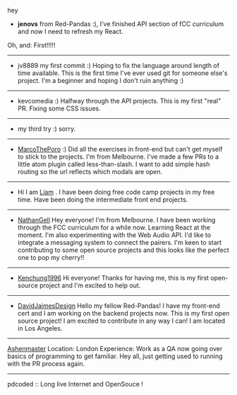 hey
* **jenovs** from Red-Pandas :), I've finished API section of fCC curriculum and now I need to refresh my React.

Oh, and: First!!!!!

---

* jv8889 my first commit :) Hoping to fix the language around length of time available. This is the first time I've ever used git for someone else's project. I'm a beginner and hoping I don't ruin anything :)

---

* kevcomedia :) Halfway through the API projects. This is my first "real" PR. Fixing some CSS issues.

---

* my third try :) sorry.

---

* [MarcoThePoro](https://github.com/MarcoThePoro) :) Did all the exercises in front-end but can't get myself to stick to the projects. I'm from Melbourne. I've made a few PRs to a little atom plugin called less-than-slash. I want to add simple hash routing so the url reflects which modals are open.

---
* Hi I am [Liam](https://github.com/liam345) . I have been doing free code camp projects in my free time. Have been doing the intermediate front end projects.

---
* [NathanGell](https://github.com/NathanGell) Hey everyone! I'm from Melbourne. I have been working through the FCC curriculum for a while now. Learning React at the moment. I'm also experimenting with the Web Audio API. I'd like to integrate a messaging system to connect the pairers. I'm keen to start contributing to some open source projects and this looks like the perfect one to pop my cherry!!

---
* [Kenchung1996](https://github.com/kenchung1996) Hi everyone! Thanks for having me, this is my first open-source project and I'm excited to help out.
---
* [DavidJaimesDesign](https://github.com/DavidJaimesDesign) Hello my fellow Red-Pandas! I have my front-end cert and I am working on the backend projects now. This is my first open source project! I am excited to contribute in any way I can! I am located in Los Angeles.
---
[Ashenmaster](https://github.com/Ashenmaster)
Location: London
Experience: Work as a QA now going over basics of programming to get familiar.
Hey all, just getting used to running with the PR process again.

----
pdcoded :: Long live Internet and OpenSouce !

